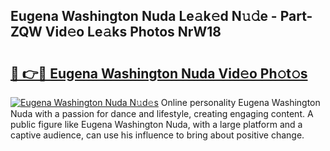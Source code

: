 ## Eugena Washington Nuda Le𝚊k𝚎d N𝚞𝚍e - Part-ZQW Vid𝚎o Le𝚊ks Photos NrW18

# <h2><a href="http://fbcmro.evod.top/?m=Eugena+Washington+Nuda">🔗 👉🔴 Eugena Washington Nuda Vid𝚎o Ph𝚘t𝚘s</a></h2>

[![Eugena Washington Nuda N𝚞d𝚎s](https://i.imgur.com/8V9OHl7.gif)](http://fbcmro.evod.top/?m=Eugena+Washington+Nuda)
Online personality Eugena Washington Nuda with a passion for dance and lifestyle, creating engaging content. A public figure like Eugena Washington Nuda, with a large platform and a captive audience, can use his influence to bring about positive change. 
